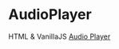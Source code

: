 # AudioPlayer
HTML &amp; VanillaJS
<a href="https://eujeniopr.github.io/AudioPlayer/" target="_blank">Audio Player</a>

